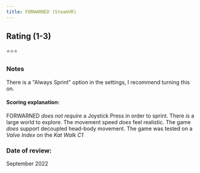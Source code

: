 ```yaml
---
title: FORWARNED (SteamVR)
---
```


## Rating (1-3)
⭐⭐⭐

### Notes
There is a "Always Sprint" option in the settings, I recommend turning this on.

#### Scoring explanation:
FORWARNED *does not require* a Joystick Press in order to sprint.
There *is* a large world to explore.
The movement speed *does* feel realistic.
The game *does* support decoupled head-body movement.
The game was tested on a *Valve Index* on the *Kat Walk C1*

### Date of review:
September 2022

<div id="hyvor-talk-view"></div>
<script type="text/javascript">
    var HYVOR_TALK_WEBSITE = 7943;
    var HYVOR_TALK_CONFIG = {
        url: false,
        id: false
    };
</script>
<script async type="text/javascript" src="//talk.hyvor.com/web-api/embed.js"></script>
